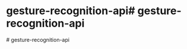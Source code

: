 # gesture-recognition-api#   g e s t u r e - r e c o g n i t i o n - a p i  
 #   g e s t u r e - r e c o g n i t i o n - a p i  
 